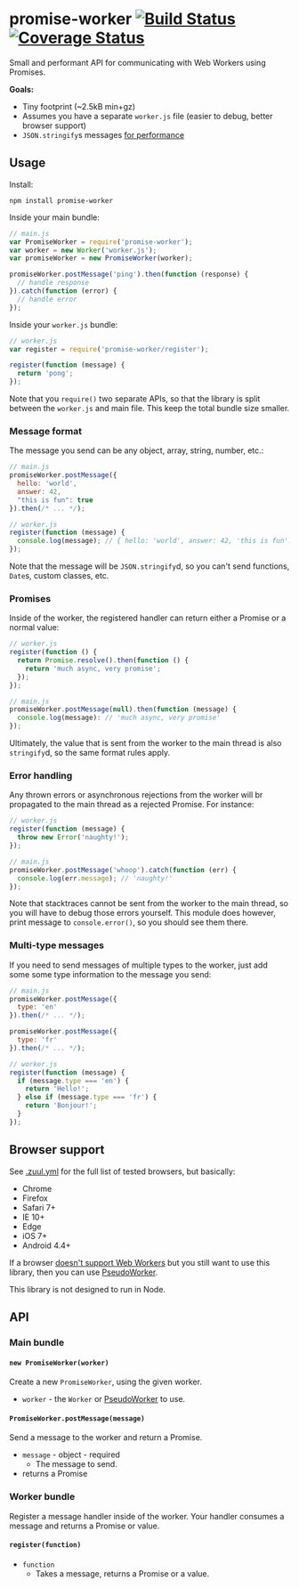 promise-worker [![Build Status](https://travis-ci.org/nolanlawson/promise-worker.svg?branch=master)](https://travis-ci.org/nolanlawson/promise-worker) [![Coverage Status](https://coveralls.io/repos/github/nolanlawson/promise-worker/badge.svg?branch=master)](https://coveralls.io/github/nolanlawson/promise-worker?branch=master)
====

Small and performant API for communicating with Web Workers using Promises.

**Goals:**

 * Tiny footprint (~2.5kB min+gz)
 * Assumes you have a separate `worker.js` file (easier to debug, better browser support)
 * `JSON.stringify`s messages [for performance](http://blog.nparashuram.com/2016/02/using-webworkers-to-make-react-faster.html)

Usage
---

Install:

    npm install promise-worker

Inside your main bundle:

```js
// main.js
var PromiseWorker = require('promise-worker');
var worker = new Worker('worker.js');
var promiseWorker = new PromiseWorker(worker);

promiseWorker.postMessage('ping').then(function (response) {
  // handle response
}).catch(function (error) {
  // handle error
});
```

Inside your `worker.js` bundle:

```js
// worker.js
var register = require('promise-worker/register');

register(function (message) {
  return 'pong';
});
```

Note that you `require()` two separate APIs, so that the library is split
between the `worker.js` and main file. This keep the total bundle size smaller.

### Message format

The message you send can be any object, array, string, number, etc.:

```js
// main.js
promiseWorker.postMessage({
  hello: 'world',
  answer: 42,
  "this is fun": true
}).then(/* ... */);
```

```js
// worker.js
register(function (message) {
  console.log(message); // { hello: 'world', answer: 42, 'this is fun': true }
});
```
 
Note that the message will be `JSON.stringify`d, so you 
can't send functions, `Date`s, custom classes, etc.

### Promises

Inside of the worker, the registered handler can return either a Promise or a normal value:

```js
// worker.js
register(function () {
  return Promise.resolve().then(function () {
    return 'much async, very promise';
  });
});
```

```js
// main.js
promiseWorker.postMessage(null).then(function (message) {
  console.log(message): // 'much async, very promise'
});
```

Ultimately, the value that is sent from the worker to the main thread is also
`stringify`d, so the same format rules apply.

### Error handling

Any thrown errors or asynchronous rejections from the worker will
br propagated to the main thread as a rejected Promise. For instance:

```js
// worker.js
register(function (message) {
  throw new Error('naughty!');
});
```

```js
// main.js
promiseWorker.postMessage('whoop').catch(function (err) {
  console.log(err.message); // 'naughty!'
});
```

Note that stacktraces cannot be sent from the worker to the main thread, so you
will have to debug those errors yourself. This module does however, print
message to `console.error()`, so you should see them there.

### Multi-type messages

If you need to send messages of multiple types to the worker, just add some
some type information to the message you send:

```js
// main.js
promiseWorker.postMessage({
  type: 'en'
}).then(/* ... */);

promiseWorker.postMessage({
  type: 'fr'
}).then(/* ... */);
```

```js
// worker.js
register(function (message) {
  if (message.type === 'en') {
    return 'Hello!';
  } else if (message.type === 'fr') {
    return 'Bonjour!';
  }
});
```

Browser support
----

See [.zuul.yml](https://github.com/nolanlawson/promise-worker/blob/master/.zuul.yml) for the full list
of tested browsers, but basically:

* Chrome
* Firefox
* Safari 7+
* IE 10+
* Edge
* iOS 7+
* Android 4.4+

If a browser [doesn't support Web Workers](http://caniuse.com/webworker) but you still want to use this library,
then you can use [PseudoWorker](https://github.com/nolanlawson/pseudo-worker).

This library is not designed to run in Node.

API
---

### Main bundle

#### `new PromiseWorker(worker)`

Create a new `PromiseWorker`, using the given worker.

* `worker` - the `Worker` or [PseudoWorker](https://github.com/nolanlawson/pseudo-worker) to use.

#### `PromiseWorker.postMessage(message)`

Send a message to the worker and return a Promise.

* `message` - object - required
  * The message to send.
* returns a Promise

### Worker bundle

Register a message handler inside of the worker. Your handler consumes a message
and returns a Promise or value.

#### `register(function)`

* `function`
  * Takes a message, returns a Promise or a value.